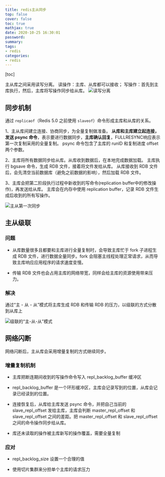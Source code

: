 ```yaml
---
title: redis主从同步
top: false
cover: false
toc: true
mathjax: true
date: 2020-10-25 16:30:01
password:
summary:
tags:
- redis
categories:
- redis
---
```


[toc]

主从库之间采用读写分离。
读操作：主库、从库都可以接收；
写操作：首先到主库执行，然后，主库将写操作同步给从库。
![读写分离](duxiefenli.jpg)

## 同步机制

通过 `replicaof`（Redis 5.0 之前使用 `slaveof`）命令形成主库和从库的关系。

1、主从库间建立连接、协商同步，为全量复制做准备。
**从库和主库建立起连接，发送 psync 命令**，表示要进行数据同步，**主库确认回复**，FULLRESYNC响应表示第一次复制采用的全量复制。
psync 命令包含了主库的 runID 和复制进度 offset 两个参数。

2、主库将所有数据同步给从库。从库收到数据后，在本地完成数据加载。
主库执行 bgsave 命令，生成 RDB 文件，接着将文件发给从库。
从库接收到 RDB 文件后，会先清空当前数据库（避免之前数据的影响），然后加载 RDB 文件。

3、主库会把第二阶段执行过程中新收到的写命令(replication buffer中的修改操作)，再发送给从库。
主库会在内存中使用 replication buffer，记录 RDB 文件生成后收到的所有写操作。

![主从第一次同步](zhucongtongbu.jpg)

## 主从级联

### 问题

- 从库数量很多且都要和主库进行全量复制时，会导致主库忙于 fork 子进程生成 RDB 文件，进行数据全量同步。fork 会阻塞主线程处理正常请求，从而导致主库响应应用程序的请求速度变慢。

- 传输 RDB 文件也会占用主库的网络带宽，同样会给主库的资源使用带来压力。

### 解决

通过“主 - 从 - 从”模式将主库生成 RDB 和传输 RDB 的压力，以级联的方式分散到从库上

![级联的“主-从-从”模式](master_slave_slave.jpg)



## 网络闪断

网络闪断后，主从库会采用增量复制的方式继续同步。

### 增量复制机制

- 主库把断连期间收到的写操作命令写入 repl_backlog_buffer 缓冲区

- repl_backlog_buffer 是一个环形缓冲区，主库会记录写到的位置，从库会记录已经读到的位置。
- 连接恢复后，从库给主库发送 psync 命令，并把自己当前的 slave_repl_offset 发给主库，主库会判断 master_repl_offset 和 slave_repl_offset 之间的差距。把 master_repl_offset 和 slave_repl_offset 之间的命令操作同步给从库。
- 库还未读取的操作被主库新写的操作覆盖，需要全量复制

### 应对

- repl_backlog_size 设置一个合理的值

- 使用切片集群来分担单个主库的请求压力
